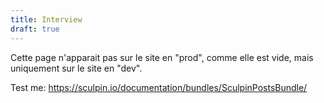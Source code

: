 ```yaml
---
title: Interview
draft: true
---
```



Cette page n'apparait pas sur le site en "prod", comme elle est vide, mais uniquement sur le site en "dev".

Test me: https://sculpin.io/documentation/bundles/SculpinPostsBundle/


